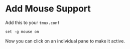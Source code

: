 # Add Mouse Support

Add this to your `tmux.conf`

`set -g mouse on`

Now you can click on an individual pane to make it active.

